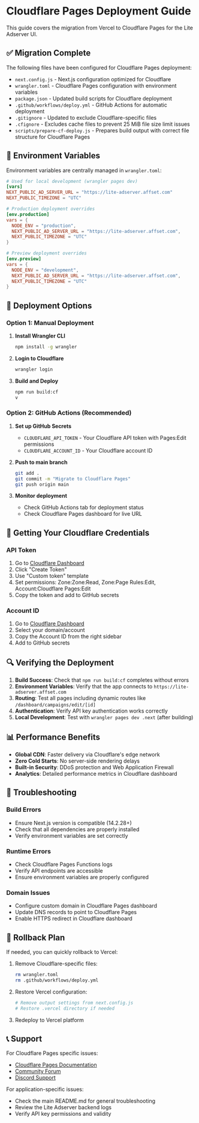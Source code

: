 # Cloudflare Pages Deployment Guide

This guide covers the migration from Vercel to Cloudflare Pages for the Lite Adserver UI.

## ✅ Migration Complete

The following files have been configured for Cloudflare Pages deployment:

- `next.config.js` - Next.js configuration optimized for Cloudflare
- `wrangler.toml` - Cloudflare Pages configuration with environment variables
- `package.json` - Updated build scripts for Cloudflare deployment
- `.github/workflows/deploy.yml` - GitHub Actions for automatic deployment
- `.gitignore` - Updated to exclude Cloudflare-specific files
- `.cfignore` - Excludes cache files to prevent 25 MiB file size limit issues
- `scripts/prepare-cf-deploy.js` - Prepares build output with correct file structure for Cloudflare Pages

## 🔧 Environment Variables

Environment variables are centrally managed in `wrangler.toml`:

```toml
# Used for local development (wrangler pages dev)
[vars]
NEXT_PUBLIC_AD_SERVER_URL = "https://lite-adserver.affset.com"
NEXT_PUBLIC_TIMEZONE = "UTC"

# Production deployment overrides
[env.production]
vars = { 
  NODE_ENV = "production",
  NEXT_PUBLIC_AD_SERVER_URL = "https://lite-adserver.affset.com",
  NEXT_PUBLIC_TIMEZONE = "UTC"
}

# Preview deployment overrides  
[env.preview]
vars = { 
  NODE_ENV = "development",
  NEXT_PUBLIC_AD_SERVER_URL = "https://lite-adserver.affset.com",
  NEXT_PUBLIC_TIMEZONE = "UTC"
}
```

## 🚀 Deployment Options

### Option 1: Manual Deployment

1. **Install Wrangler CLI**
   ```bash
   npm install -g wrangler
   ```

2. **Login to Cloudflare**
   ```bash
   wrangler login
   ```

3. **Build and Deploy**
   ```bash
   npm run build:cf
   v
   ```

### Option 2: GitHub Actions (Recommended)

1. **Set up GitHub Secrets**
   - `CLOUDFLARE_API_TOKEN` - Your Cloudflare API token with Pages:Edit permissions
   - `CLOUDFLARE_ACCOUNT_ID` - Your Cloudflare account ID

2. **Push to main branch**
   ```bash
   git add .
   git commit -m "Migrate to Cloudflare Pages"
   git push origin main
   ```

3. **Monitor deployment**
   - Check GitHub Actions tab for deployment status
   - Check Cloudflare Pages dashboard for live URL

## 🎯 Getting Your Cloudflare Credentials

### API Token
1. Go to [Cloudflare Dashboard](https://dash.cloudflare.com/profile/api-tokens)
2. Click "Create Token"
3. Use "Custom token" template
4. Set permissions: Zone:Zone:Read, Zone:Page Rules:Edit, Account:Cloudflare Pages:Edit
5. Copy the token and add to GitHub secrets

### Account ID
1. Go to [Cloudflare Dashboard](https://dash.cloudflare.com/)
2. Select your domain/account
3. Copy the Account ID from the right sidebar
4. Add to GitHub secrets

## 🔍 Verifying the Deployment

1. **Build Success**: Check that `npm run build:cf` completes without errors
2. **Environment Variables**: Verify that the app connects to `https://lite-adserver.affset.com`
3. **Routing**: Test all pages including dynamic routes like `/dashboard/campaigns/edit/[id]`
4. **Authentication**: Verify API key authentication works correctly
5. **Local Development**: Test with `wrangler pages dev .next` (after building)

## 📊 Performance Benefits

- **Global CDN**: Faster delivery via Cloudflare's edge network
- **Zero Cold Starts**: No server-side rendering delays
- **Built-in Security**: DDoS protection and Web Application Firewall
- **Analytics**: Detailed performance metrics in Cloudflare dashboard

## 🐛 Troubleshooting

### Build Errors
- Ensure Next.js version is compatible (14.2.28+)
- Check that all dependencies are properly installed
- Verify environment variables are set correctly

### Runtime Errors
- Check Cloudflare Pages Functions logs
- Verify API endpoints are accessible
- Ensure environment variables are properly configured

### Domain Issues
- Configure custom domain in Cloudflare Pages dashboard
- Update DNS records to point to Cloudflare Pages
- Enable HTTPS redirect in Cloudflare dashboard

## 🔄 Rollback Plan

If needed, you can quickly rollback to Vercel:

1. Remove Cloudflare-specific files:
   ```bash
   rm wrangler.toml
   rm .github/workflows/deploy.yml
   ```

2. Restore Vercel configuration:
   ```bash
   # Remove output settings from next.config.js
   # Restore .vercel directory if needed
   ```

3. Redeploy to Vercel platform

## 📞 Support

For Cloudflare Pages specific issues:
- [Cloudflare Pages Documentation](https://developers.cloudflare.com/pages/)
- [Community Forum](https://community.cloudflare.com/)
- [Discord Support](https://discord.gg/cloudflaredev)

For application-specific issues:
- Check the main README.md for general troubleshooting
- Review the Lite Adserver backend logs
- Verify API key permissions and validity 